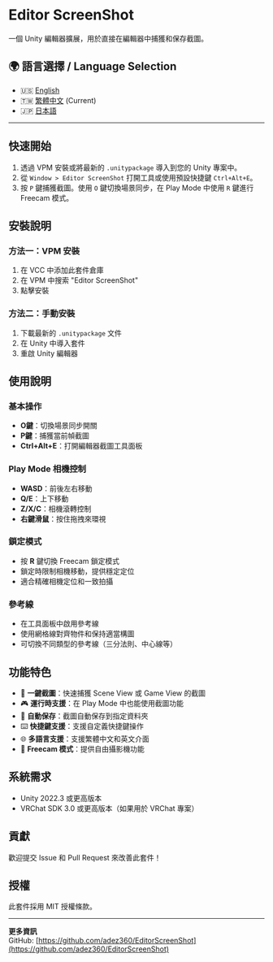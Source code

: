 # Editor ScreenShot

一個 Unity 編輯器擴展，用於直接在編輯器中捕獲和保存截圖。

## 🌍 語言選擇 / Language Selection

- 🇺🇸 [English](../README.md)
- 🇹🇼 [繁體中文](README-zh-TW.md) (Current)
- 🇯🇵 [日本語](README-ja.md)

---

## 快速開始

1. 透過 VPM 安裝或將最新的 `.unitypackage` 導入到您的 Unity 專案中。
2. 從 `Window > Editor ScreenShot` 打開工具或使用預設快捷鍵 `Ctrl+Alt+E`。
3. 按 `P` 鍵捕獲截圖。使用 `O` 鍵切換場景同步，在 Play Mode 中使用 `R` 鍵進行 Freecam 模式。

## 安裝說明

### 方法一：VPM 安裝
1. 在 VCC 中添加此套件倉庫
2. 在 VPM 中搜索 "Editor ScreenShot"
3. 點擊安裝

### 方法二：手動安裝
1. 下載最新的 `.unitypackage` 文件
2. 在 Unity 中導入套件
3. 重啟 Unity 編輯器

## 使用說明

### 基本操作
- **O鍵**：切換場景同步開關
- **P鍵**：捕獲當前幀截圖
- **Ctrl+Alt+E**：打開編輯器截圖工具面板

### Play Mode 相機控制
- **WASD**：前後左右移動
- **Q/E**：上下移動
- **Z/X/C**：相機滾轉控制
- **右鍵滑鼠**：按住拖拽來環視

### 鎖定模式
- 按 **R** 鍵切換 Freecam 鎖定模式
- 鎖定時限制相機移動，提供穩定定位
- 適合精確相機定位和一致拍攝

### 參考線
- 在工具面板中啟用參考線
- 使用網格線對齊物件和保持適當構圖
- 可切換不同類型的參考線（三分法則、中心線等）

## 功能特色

- 🎯 **一鍵截圖**：快速捕獲 Scene View 或 Game View 的截圖
- 🎮 **運行時支援**：在 Play Mode 中也能使用截圖功能
- 📁 **自動保存**：截圖自動保存到指定資料夾
- ⌨️ **快捷鍵支援**：支援自定義快捷鍵操作
- 🌐 **多語言支援**：支援繁體中文和英文介面
- 🎨 **Freecam 模式**：提供自由攝影機功能

## 系統需求

- Unity 2022.3 或更高版本
- VRChat SDK 3.0 或更高版本（如果用於 VRChat 專案）

## 貢獻

歡迎提交 Issue 和 Pull Request 來改善此套件！

## 授權

此套件採用 MIT 授權條款。

---

**更多資訊**  
GitHub: [https://github.com/adez360/EditorScreenShot](https://github.com/adez360/EditorScreenShot)
